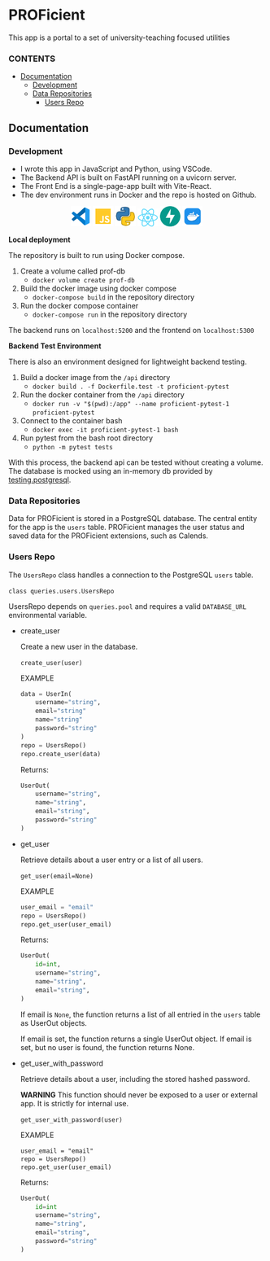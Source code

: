 # PROFicient
This app is a portal to a set of university-teaching focused utilities

### CONTENTS

- [Documentation](#documentation)
  - [Development](#development)
  - [Data Repositories](#data-repositories)
    - [Users Repo](#users-repo)

## Documentation

### Development

- I wrote this app in JavaScript and Python, using VSCode.
- The Backend API is built on FastAPI running on a uvicorn server.
- The Front End is a single-page-app built with Vite-React.
- The dev environment runs in Docker and the repo is hosted on Github.

<p align="center">
<img src="./docs/vscode_icon.png" width="40"></img>
<img src="./docs/javascript_icon.png" width="40"></img>
<img src="./docs/python_icon.png" width="40"></img>
<img src="./docs/react_icon.png" width="40"></img>
<img src="./docs/fastapi.svg" width="40"></img>
<img src="./docs/docker_icon.png" width="40"></img>
</p>

**Local deployment**

The repository is built to run using Docker compose.

1. Create a volume called prof-db
    - `docker volume create prof-db`
2. Build the docker image using docker compose
    - `docker-compose build` in the repository directory
3. Run the docker compose container
    - `docker-compose run` in the repository directory

The backend runs on `localhost:5200` and the frontend on `localhost:5300`

**Backend Test Environment**

There is also an environment designed for lightweight backend testing.

1. Build a docker image from the `/api` directory
    - `docker build . -f Dockerfile.test -t proficient-pytest`
2. Run the docker container from the `/api` directory
    - `docker run -v "$(pwd):/app" --name proficient-pytest-1 proficient-pytest`
3. Connect to the container bash
    - `docker exec -it proficient-pytest-1 bash`
4. Run pytest from the bash root directory
    - `python -m pytest tests`

With this process, the backend api can be tested without creating a volume. The database is mocked using an in-memory db provided by [testing.postgresql](https://github.com/tk0miya/testing.postgresql?tab=readme-ov-file#readme).

### Data Repositories

Data for PROFicient is stored in a PostgreSQL database. The central entity for the app is the `users` table. PROFicient manages the user status and saved data for the PROFicient extensions, such as Calends.

### Users Repo

The `UsersRepo` class handles a connection to the PostgreSQL `users` table.

`class queries.users.UsersRepo`

UsersRepo depends on `queries.pool` and requires a valid `DATABASE_URL`
environmental variable.

- create_user

  Create a new user in the database.

  `create_user(user)`

  EXAMPLE
  ```python
  data = UserIn(
      username="string",
      email="string"
      name="string"
      password="string"
  )
  repo = UsersRepo()
  repo.create_user(data)
  ```

  Returns:

  ```python
  UserOut(
      username="string",
      name="string",
      email="string",
      password="string"
  )
  ```

- get_user

  Retrieve details about a user entry or a list of all users.

  `get_user(email=None)`

  EXAMPLE
  ```python
  user_email = "email"
  repo = UsersRepo()
  repo.get_user(user_email)
  ```

  Returns:
  ```python
  UserOut(
      id=int,
      username="string",
      name="string",
      email="string",
  )
  ```

  If email is `None`, the function returns a list of all entried in the `users` table as UserOut objects.

  If email is set, the function returns a single UserOut object.
  If email is set, but no user is found, the function returns None.

- get_user_with_password

  Retrieve details about a user, including the stored hashed password.

  **WARNING** This function should never be exposed to a user or external app. It is strictly for internal use.

  `get_user_with_password(user)`

  EXAMPLE
  ```
  user_email = "email"
  repo = UsersRepo()
  repo.get_user(user_email)
  ```

  Returns:

  ```python
  UserOut(
      id=int
      username="string",
      name="string",
      email="string",
      password="string"
  )
  ```
